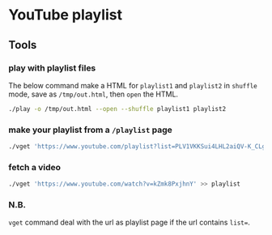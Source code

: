 # YouTube playlist

## Tools

### play with playlist files

The below command make a HTML for `playlist1` and `playlist2` in `shuffle` mode, save as `/tmp/out.html`, then `open` the HTML.

```bash
./play -o /tmp/out.html --open --shuffle playlist1 playlist2
```

### make your playlist from a `/playlist` page

```bash
./vget 'https://www.youtube.com/playlist?list=PLV1VKKSui4LHL2aiQV-K_CLg6bwj45u-F' > playlist
```

### fetch a video

```bash
./vget 'https://www.youtube.com/watch?v=kZmk8PxjhnY' >> playlist
```

### N.B.

`vget` command deal with the url as playlist page if the url contains `list=`.

